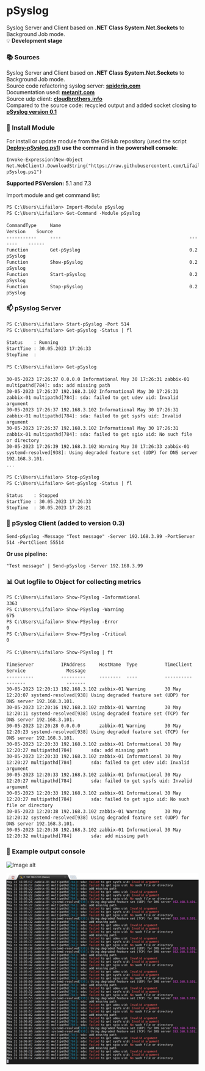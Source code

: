 # pSyslog

Syslog Server and Client based on **.NET Class System.Net.Sockets** to Background Job mode. \
💡 **Development stage**

### 📚 Sources
Syslog Server and Client based on **.NET Class System.Net.Sockets** to Background Job mode. \
Source code refactoring syslog server: **[spiderip.com](https://spiderip.com/blog/2018/07/syslog)** \
Documentation used: **[metanit.com](https://metanit.com/sharp/net/3.1.php)** \
Source udp client: **[cloudbrothers.info](https://cloudbrothers.info/en/test-udp-connection-powershell/)** \
Compared to the source code: recycled output and added socket closing to **[pSyslog version 0.1](https://github.com/Lifailon/pSyslog/blob/rsa/Module/pSyslog/0.1/pSyslog-0.1.psm1)**

### 🚀 Install Module

For install or update module from the GitHub repository (used the script **[Deploy-pSyslog.ps1](https://github.com/Lifailon/pSyslog/blob/rsa/Module/Deploy-pSyslog.ps1)**) **use the command in the powershell console**:
```
Invoke-Expression(New-Object Net.WebClient).DownloadString("https://raw.githubusercontent.com/Lifailon/pSyslog/rsa/Module/Deploy-pSyslog.ps1")
```
**Supported PSVersion:** 5.1 and 7.3

Import module and get command list:
```
PS C:\Users\Lifailon> Import-Module pSyslog
PS C:\Users\Lifailon> Get-Command -Module pSyslog

CommandType     Name                                               Version    Source
-----------     ----                                               -------    ------
Function        Get-pSyslog                                        0.2        pSyslog
Function        Show-pSyslog                                       0.2        pSyslog
Function        Start-pSyslog                                      0.2        pSyslog
Function        Stop-pSyslog                                       0.2        pSyslog
```

### 📫 pSyslog Server
```
PS C:\Users\Lifailon> Start-pSyslog -Port 514
PS C:\Users\Lifailon> Get-pSyslog -Status | fl

Status    : Running
StartTime : 30.05.2023 17:26:33
StopTime  :

PS C:\Users\Lifailon> Get-pSyslog

30-05-2023 17:26:37 0.0.0.0 Informational May 30 17:26:31 zabbix-01 multipathd[784]: sda: add missing path
30-05-2023 17:26:37 192.168.3.102 Informational May 30 17:26:31 zabbix-01 multipathd[784]: sda: failed to get udev uid: Invalid argument
30-05-2023 17:26:37 192.168.3.102 Informational May 30 17:26:31 zabbix-01 multipathd[784]: sda: failed to get sysfs uid: Invalid argument
30-05-2023 17:26:37 192.168.3.102 Informational May 30 17:26:31 zabbix-01 multipathd[784]: sda: failed to get sgio uid: No such file or directory
30-05-2023 17:26:39 192.168.3.102 Warning May 30 17:26:33 zabbix-01 systemd-resolved[938]: Using degraded feature set (UDP) for DNS server 192.168.3.101.
...

PS C:\Users\Lifailon> Stop-pSyslog
PS C:\Users\Lifailon> Get-pSyslog -Status | fl

Status    : Stopped
StartTime : 30.05.2023 17:26:33
StopTime  : 30.05.2023 17:28:21
```

### 📧 pSyslog Client (added to version 0.3)
```
Send-pSyslog -Message "Test message" -Server 192.168.3.99 -PortServer 514 -PortClient 55514
```
**Or use pipeline:**
```
"Test message" | Send-pSyslog -Server 192.168.3.99
```

### 📊 Out logfile to Object for collecting metrics
```
PS C:\Users\Lifailon> Show-PSyslog -Informational
3363
PS C:\Users\Lifailon> Show-PSyslog -Warning
675
PS C:\Users\Lifailon> Show-PSyslog -Error
0
PS C:\Users\Lifailon> Show-PSyslog -Critical
0

PS C:\Users\Lifailon> Show-PSyslog | ft

TimeServer          IPAddress     HostName  Type          TimeClient      Service               Message
----------          ---------     --------  ----          ----------      -------               -------
30-05-2023 12:20:13 192.168.3.102 zabbix-01 Warning       30 May 12:20:07 systemd-resolved[938] Using degraded feature set (UDP) for DNS server 192.168.3.101.
30-05-2023 12:20:16 192.168.3.102 zabbix-01 Warning       30 May 12:20:11 systemd-resolved[938] Using degraded feature set (TCP) for DNS server 192.168.3.101.
30-05-2023 12:20:28 0.0.0.0       zabbix-01 Warning       30 May 12:20:23 systemd-resolved[938] Using degraded feature set (TCP) for DNS server 192.168.3.101.
30-05-2023 12:20:33 192.168.3.102 zabbix-01 Informational 30 May 12:20:27 multipathd[784]       sda: add missing path
30-05-2023 12:20:33 192.168.3.102 zabbix-01 Informational 30 May 12:20:27 multipathd[784]       sda: failed to get udev uid: Invalid argument
30-05-2023 12:20:33 192.168.3.102 zabbix-01 Informational 30 May 12:20:27 multipathd[784]       sda: failed to get sysfs uid: Invalid argument
30-05-2023 12:20:33 192.168.3.102 zabbix-01 Informational 30 May 12:20:27 multipathd[784]       sda: failed to get sgio uid: No such file or directory
30-05-2023 12:20:38 192.168.3.102 zabbix-01 Warning       30 May 12:20:32 systemd-resolved[938] Using degraded feature set (UDP) for DNS server 192.168.3.101.
30-05-2023 12:20:38 192.168.3.102 zabbix-01 Informational 30 May 12:20:32 multipathd[784]       sda: add missing path
```

### 🎉 Example output console

![Image alt](https://github.com/Lifailon/pSyslog/blob/rsa/Screen/0.3-Server.jpg.jpg)

![Image alt](https://github.com/Lifailon/pSyslog/blob/rsa/Screen/ubuntu-tail-syslog.jpg)
